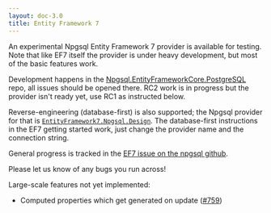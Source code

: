 ```yaml
---
layout: doc-3.0
title: Entity Framework 7
---
```


An experimental Npgsql Entity Framework 7 provider is available for testing.
Note that like EF7 itself the provider is under heavy development, but most of the basic features work.

Development happens in the
[Npgsql.EntityFrameworkCore.PostgreSQL](https://github.com/npgsql/Npgsql.EntityFrameworkCore.PostgreSQL) repo,
all issues should be opened there. RC2 work is in progress but the provider isn't ready yet, use RC1 as instructed
below.

Reverse-engineering (database-first) is also supported; the Npgsql provider for that is
[`EntityFramework7.Npgsql.Design`](https://www.nuget.org/packages/EntityFramework7.Npgsql.Design/).
The database-first instructions in the EF7 getting started work, just change the provider name and the connection string.

General progress is tracked in the [EF7 issue on the npgsql github](https://github.com/npgsql/npgsql/issues/249).

Please let us know of any bugs you run across!

Large-scale features not yet implemented:

* Computed properties which get generated on update ([#759](https://github.com/npgsql/npgsql/issues/759))

